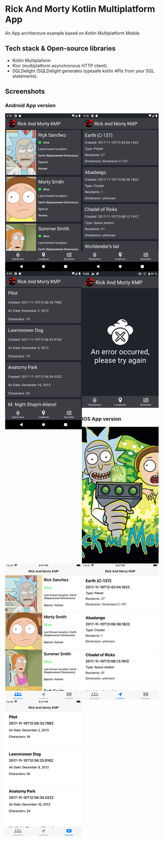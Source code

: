 # Rick And Morty Kotlin Multiplatform App

An App architecture example based on Kotlin Multiplatform Mobile

 ## Tech stack & Open-source libraries
 
 - Kotlin Multiplaform
  - Ktor (multiplatform asynchronous HTTP client).
  - SQLDelight (SQLDelight generates typesafe kotlin APIs from your SQL statements).

 ## Screenshots
 
  ### Android App version

 <img width="250px" align="left" src="./screenshots/app_android_1.png" />
 <img width="250px" align="left" src="./screenshots/app_android_2.png" />
 <img width="250px" align="left" src="./screenshots/app_android_3.png" />
 <img width="250px" src="./screenshots/app_android_4.png" />
 
 ### IOS App version

 <img width="250px" align="left" src="./screenshots/app_ios_1.png" />
 <img width="250px" align="left" src="./screenshots/app_ios_2.png" />
 <img width="250px" align="left" src="./screenshots/app_ios_3.png" />
 <img width="250px" src="./screenshots/app_ios_4.png" />
